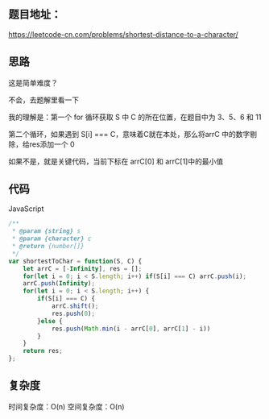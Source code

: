 ## 题目地址：

https://leetcode-cn.com/problems/shortest-distance-to-a-character/



## 思路

这是简单难度？

不会，去题解里看一下

我的理解是：第一个 for 循环获取 S 中 C 的所在位置，在题目中为 3、5、6 和 11

第二个循环，如果遇到 S[i] === C，意味着C就在本处，那么将arrC 中的数字剔除，给res添加一个 0

如果不是，就是关键代码，当前下标在 arrC[0] 和 arrC[1]中的最小值



## 代码

JavaScript

```javascript
/**
 * @param {string} s
 * @param {character} c
 * @return {number[]}
 */
var shortestToChar = function(S, C) {
    let arrC = [-Infinity], res = [];
    for(let i = 0; i < S.length; i++) if(S[i] === C) arrC.push(i);
    arrC.push(Infinity);
    for(let i = 0; i < S.length; i++) {
        if(S[i] === C) {
            arrC.shift();
            res.push(0);
        }else {
            res.push(Math.min(i - arrC[0], arrC[1] - i))
        }
    }
    return res;
};
```



## 复杂度

时间复杂度：O(n)
空间复杂度：O(n)